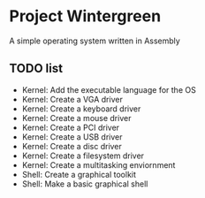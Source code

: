 # Project Wintergreen
A simple operating system written in Assembly
## TODO list
- Kernel: Add the executable language for the OS
- Kernel: Create a VGA driver
- Kernel: Create a keyboard driver
- Kernel: Create a mouse driver
- Kernel: Create a PCI driver
- Kernel: Create a USB driver
- Kernel: Create a disc driver
- Kernel: Create a filesystem driver
- Kernel: Create a multitasking enviornment
- Shell: Create a graphical toolkit
- Shell: Make a basic graphical shell
